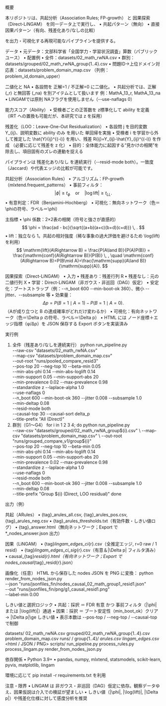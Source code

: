 概要

本リポジトリは、共起分析（Association Rules; FP-growth） と 因果探索（Direct-LiNGAM） を同一データ上で実行し、
	•	共起パターン（無向）
	•	直接因果パターン（有向、残差化あり/なしの比較）

を出力・可視化する再現可能なパイプラインを提供する。


データ
	•	元データ：文部科学省「全国学力・学習状況調査」算数（パブリックユース）
	•	配置例
	•	全件：datasets/02_math_rwNA.csv
	•	群別：datasets/grouped/02_math_rwNA_group{1..4}.csv
	•	問題ID→上位ドメイン対応表：datasets/problem_domain_map.csv
（列例：problem_id,domain_upper）

二値化と NA
	•	各設問を 正解=1 / 不正解=0 に二値化。
	•	共起分析では、正解 (_r) と無回答 (_na) を別アイテムとして扱います
例：MathA_13_r, MathA_13_na
	•	LiNGAMでは原則 NAフラグを使用しません（--use-naflags 0）


能力スコア（Ability）
	•	受検者ごとの正答数を z標準化して ability を定義
（IRT への置換も可能だが、本研究では z を採用）


残差化（LOO：Leave-One-Out Residualization）
	•	各設問 j を目的変数 Y_{ij}、説明変数に ability のみ を用いた 単回帰を実施
	•	受検者 i を学習から外して推定した \hat{Y}{ij}^{(-i)} を用い、残差 R{ij}=Y_{ij}-\hat{Y}_{ij}^{(-i)} を作成
（必要に応じて残差を z 化）
	•	目的：全体能力に起因する“見かけの相関”を除去し、項目固有のズレの連動を捉える

パイプラインは 残差化あり/なし を連続実行（--resid-mode both）。一致度（Jaccard）や代表エッジの比較が可能です。


共起分析（Association Rules）
	•	アルゴリズム：FP-growth（mlxtend.frequent_patterns）
	•	事前フィルタ：$$
|\phi| \ge t_{\phi} \quad \text{or} \quad |\log \mathrm{lift}| \ge t_{LL}.
$$
	•	有意判定：FDR（Benjamini–Hochberg）
	•	可視化：無向ネットワーク（色＝\phiの符号、ラベル＝\phi）

主指標
	•	\phi 係数：2×2表の相関（符号と強さが直感的）
$$
\phi = \frac{ad - bc}{\sqrt{(a+b)(a+c)(b+d)(c+d)}} \, .
$$
	•	lift：独立なら 1。共起の相対強度（稀な事象の過大評価を避けるため \log(lift) を利用）
$$
\mathrm{lift}(A\Rightarrow B)
= \frac{P(A\land B)}{P(A)P(B)}
= \frac{\mathrm{conf}(A\Rightarrow B)}{P(B)} \, ,
\quad
\mathrm{conf}(A\Rightarrow B)=P(B\mid A)=\frac{\mathrm{supp}(A\land B)}{\mathrm{supp}(A)}.
$$


因果探索（Direct-LiNGAM）
	•	入力
	•	残差あり：残差行列 R
	•	残差なし：元の二値行列 X
	•	学習：Direct-LiNGAM（非ガウス・非巡回（DAG）仮定）
	•	安定化：ブートストラップ（例：--n_boot 600 --min-boot-ok 360）、微小 --jitter、--subsample 等
	•	効果量：
$$
\Delta p = P(B=1\mid A=1) - P(B=1\mid A=0).
$$
（Aが成り立つと B の達成確率がどれだけ変わるか）
	•	可視化：有向ネットワーク（色＝\Delta p の符号、ラベル＝\Delta p）
	•	HTML には ノード座標＋エッジ指標（φ/Δp）を JSON 保存する Export ボタンを実装済み


 実行例

1) 全件（残差あり/なしを連続実行）
python run_pipeline.py \
  --raw-csv "datasets/02_math_rwNA.csv" \
  --map-csv "datasets/problem_domain_map.csv" \
  --out-root "runs/pooled_compare_resid3" \
  --pos-top 20 --neg-top 10 --beta-min 0.05 \
  --min-abs-phi 0.14 --min-abs-loglift 0.14 \
  --min-support 0.05 --min-support-abs 20 \
  --min-prevalence 0.02 --max-prevalence 0.98 \
  --standardize z --laplace-alpha 1.0 \
  --use-naflags 0 \
  --n_boot 600 --min-boot-ok 360 --jitter 0.008 --subsample 1.0 \
  --min-deltap 0.08 \
  --resid-mode both \
  --causal-top 30 --causal-sort delta_p \
  --title-prefix "All (Direct)"
2) 群別（G1〜G4）
for i in 1 2 3 4; do
  python run_pipeline.py \
    --raw-csv "datasets/grouped/02_math_rwNA_group${i}.csv" \
    --map-csv "datasets/problem_domain_map.csv" \
    --out-root "runs/grouped_compare_v1/group${i}" \
    --pos-top 20 --neg-top 10 --beta-min 0.05 \
    --min-abs-phi 0.14 --min-abs-loglift 0.14 \
    --min-support 0.05 --min-support-abs 20 \
    --min-prevalence 0.02 --max-prevalence 0.98 \
    --standardize z --laplace-alpha 1.0 \
    --use-naflags 0 \
    --resid-mode both \
    --n_boot 600 --min-boot-ok 360 --jitter 0.008 --subsample 1.0 \
    --min-deltap 0.08 \
    --title-prefix "Group ${i} (Direct, LOO residual)"
done

出力（例）

共起（ARules）
	•	{tag}_arules_all.csv, {tag}_arules_pos.csv, {tag}_arules_neg.csv
	•	{tag}_arules_thresholds.txt（有効件数・しきい値ログ）
	•	{tag}_answer.html（無向ネットワーク；Export で *_nodes_answer.json 出力）

因果（LiNGAM）
	•	{tag}_lingam_edges_ci_{r}.csv（全推定エッジ, r=0 raw / 1 resid）
	•	{tag}_lingam_edges_ci_sig_{r}.csv（有意＆|\Delta p| フィルタ済み）
	•	causal_{tag}_resid{r}.html（有向ネットワーク；Export で nodes_causal_{tag}_resid{r}.json）

画像化（任意）
HTML から保存した nodes JSON を PNG に変換：
python render_from_nodes_json.py \
  --json "runs/jsonfiles_fin/nodes_causal_02_math_group1_resid1.json" \
  --out  "runs/jsonfiles_fin/png/g1_causal_resid1.png" \
  --label-min 0.00

しきい値と選択ロジック
	•	共起：採択 ＝ FDR 有意 かつ 事前フィルタ（|\phi| または |\log(lift)|）通過
	•	因果：採択 ＝ ブート安定性（min_boot_ok）クリア → |\Delta p|\ge しきい値
	•	表示本数は --pos-top / --neg-top / --causal-top で制御

datasets/
  02_math_rwNA.csv
  grouped/02_math_rwNA_group{1..4}.csv
  problem_domain_map.csv
runs/
  <experiment>/
    group{1..4}/
      <tag>_arules_*.csv
      <tag>_lingam_edges_*.csv
      <html / JSON / PNG>
scripts/
  run_pipeline.py
  process_rules.py
  process_lingam.py
  render_from_nodes_json.py

依存関係
	•	Python 3.9+
	•	pandas, numpy, mlxtend, statsmodels, scikit-learn, pyvis, matplotlib, lingam

環境に応じて pip install -r requirements.txt を利用


注意・限界
	•	LiNGAM は 非ガウス・非巡回（DAG）仮定に依存。観察データゆえ、因果仮説は介入での検証が望ましい
	•	しきい値（|\phi|, |\log(lift)|, |\Delta p|）や残差化仕様に対して感度分析を推奨
